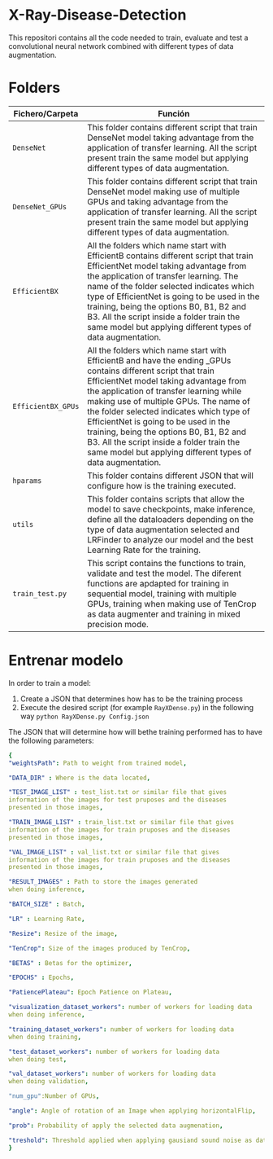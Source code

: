 # X-Ray-Disease-Detection

This repositori contains all the code needed to train, evaluate and test a convolutional neural network combined with different types of data augmentation.


# Folders


|        Fichero/Carpeta        | Función                          |
|----------------|-------------------------------|
|`DenseNet` | This folder contains different script that train DenseNet model taking advantage from the application of transfer learning. All the script present train the same model but applying different types of data augmentation.
|`DenseNet_GPUs` |This folder contains different script that train DenseNet model making use of multiple GPUs and taking advantage from the application of transfer learning. All the script present train the same model but applying different types of data augmentation.      |
|`EfficientBX`          | All the folders which name start with EfficientB contains different script that train EfficientNet model taking advantage from the application of transfer learning. The name of the folder selected indicates which type of EfficientNet is going to be used in the training, being the options B0, B1, B2 and B3. All the script inside a folder train the same model but applying different types of data augmentation.            |
|`EfficientBX_GPUs`          |All the folders which name start with EfficientB and have the ending _GPUs contains different script that train EfficientNet model taking advantage from the application of transfer learning while making use of multiple GPUs. The name of the folder selected indicates which type of EfficientNet is going to be used in the training, being the options B0, B1, B2 and B3. All the script inside a folder train the same model but applying different types of data augmentation. |
|`hparams`          |This folder contains different JSON that will configure how is the training executed. |
|`utils`          |This folder contains scripts that allow the model to save checkpoints, make inference, define all the dataloaders depending on the type of data augmentation selected and LRFinder to analyze our model and the best Learning Rate for the training. |
|`train_test.py`          |This script contains the functions to train, validate and test the model. The diferent functions are apdapted for training in sequential model, training with multiple GPUs, training when making use of TenCrop as data augmenter and training in mixed precision mode.|


# Entrenar modelo
In order to train a model:
1. Create a JSON that determines how has to be the training process 
2. Execute the desired script (for example `RayXDense.py`)  in the following way `python RayXDense.py Config.json` 

The JSON that will determine how will bethe training performed has to have the following parameters:
 ```yaml
{
"weightsPath": Path to weight from trained model,

"DATA_DIR" : Where is the data located,

"TEST_IMAGE_LIST" : test_list.txt or similar file that gives 
information of the images for test pruposes and the diseases 
presented in those images,

"TRAIN_IMAGE_LIST" : train_list.txt or similar file that gives 
information of the images for train pruposes and the diseases 
presented in those images,

"VAL_IMAGE_LIST" : val_list.txt or similar file that gives 
information of the images for train pruposes and the diseases 
presented in those images,

"RESULT_IMAGES" : Path to store the images generated 
when doing inference,

"BATCH_SIZE" : Batch,

"LR" : Learning Rate,

"Resize": Resize of the image,

"TenCrop": Size of the images produced by TenCrop,

"BETAS" : Betas for the optimizer,

"EPOCHS" : Epochs,

"PatiencePlateau": Epoch Patience on Plateau,

"visualization_dataset_workers": number of workers for loading data 
when doing inference,

"training_dataset_workers": number of workers for loading data 
when doing training,

"test_dataset_workers": number of workers for loading data 
when doing test,

"val_dataset_workers": number of workers for loading data 
when doing validation,

"num_gpu":Number of GPUs,

"angle": Angle of rotation of an Image when applying horizontalFlip,

"prob": Probability of apply the selected data augmenation,

"treshold": Threshold applied when applying gausiand sound noise as data augmentation,
}
```
